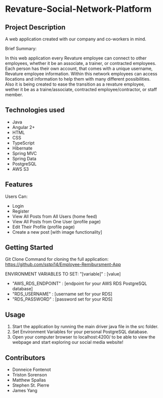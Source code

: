 # Revature-Social-Network-Platform

## Project Description

A web application created with our company and co-workers in mind.

Brief Summary:

In this web application every Revature employee can connect to other employees, whether it be an associate, a trainer, or contracted employees. Each person has their own account, that comes with a unique username, Revature employee information. Within this network employees can access llocations and information to help them with many different possibilities. Also it is being created to ease the transition as a revature employee, wether it be as a traine/associate, contracted employee/contractor, or staff member.

## Technologies used

* Java
* Angular 2+
* HTML
* CSS
* TypeScript
* Hibernate
* Spring MVC
* Spring Data
* PostgreSQL
* AWS S3

## Features

Users Can:
* Login
* Register
* View All Posts from All Users (home feed)
* View All Posts from One User (profile page)
* Edit Their Profile (profile page)
* Create a new post [with image functionality]

## Getting Started

Git Clone Command for cloning the full application:
https://github.com/sstpi14/Employee-Remibursment-App

ENVIRONMENT VARIABLES TO SET: "[variable]" : [value]

* "AWS_RDS_ENDPOINT" : [endpoint for your AWS RDS PostgreSQL database]
* "RDS_USERNAME" : [username set for your RDS]
* "RDS_PASSWORD" : [password set for your RDS]

## Usage

1. Start the application by running the main driver java file in the src folder.
2. Set Environment Variables for your personal PostgreSQL database.
3. Open your computer browser to localhost:4200/ to be able to view the webpage and start exploring our social media website!

## Contributors 

* Donneice Fontenot
* Triston Sorenson
* Matthew Spallas
* Stephen St. Pierre 
* James Yang